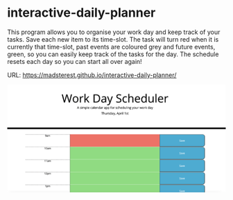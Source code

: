 # interactive-daily-planner

This program allows you to organise your work day and keep track of your tasks. Save each new item to its time-slot. The task will turn red when it is currently that time-slot, past events are coloured grey and future events, green, so you can easily keep track of the tasks for the day. The schedule resets each day so you can start all over again!

URL:
https://madsterest.github.io/interactive-daily-planner/

![Daily Planner](./daily-planner-screenshot.png)





